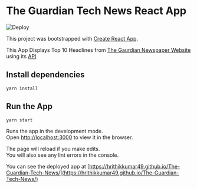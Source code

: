 # The Guardian Tech News React App
![Deploy](https://github.com/HrithikKumar49/The-Guardian-Tech-News/workflows/Deploy/badge.svg)

This project was bootstrapped with [Create React App](https://github.com/facebook/create-react-app).

This App Displays Top 10 Headlines from [The Gaurdian Newspaper Website](https://www.theguardian.com/) using its [API](https://open-platform.theguardian.com/)


## Install dependencies

`yarn install`

## Run the App

`yarn start`

Runs the app in the development mode.<br />
Open [http://localhost:3000](http://localhost:3000) to view it in the browser.

The page will reload if you make edits.<br />
You will also see any lint errors in the console.

You can see the deployed app at [https://hrithikkumar49.github.io/The-Guardian-Tech-News/](https://hrithikkumar49.github.io/The-Guardian-Tech-News/)
